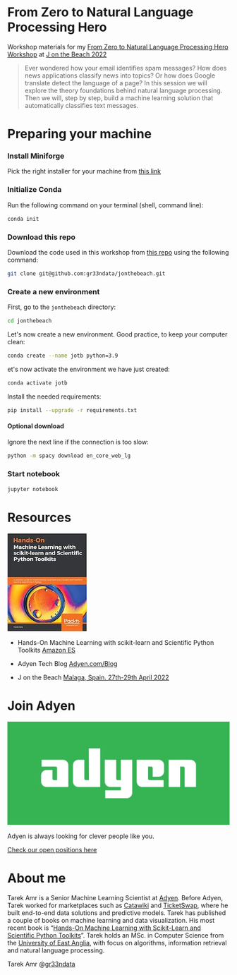 # From Zero to Natural Language Processing Hero 

Workshop materials for my [From Zero to Natural Language Processing Hero Workshop](https://jonthebeach.com/workshops/From-Zero-to-Natural-Language-Processing-Hero) at [J on the Beach 2022](https://jonthebeach.com/)

> Ever wondered how your email identifies spam messages? How does news applications classify news into topics? Or how does Google translate detect the language of a page? In this session we will explore the theory foundations behind natural language processing. Then we will, step by step, build a machine learning solution that automatically classifies text messages. 

# Preparing your machine

### Install Miniforge 

Pick the right installer for your machine from [this link](https://github.com/conda-forge/miniforge) 


### Initialize Conda 

Run the following command on your terminal (shell, command line):

```sh
conda init
```

### Download this repo

Download the code used in this workshop from [this repo](https://github.com/gr33ndata/jonthebeach) using the following command:

```sh
git clone git@github.com:gr33ndata/jonthebeach.git
```

### Create a new environment

First, go to the `jonthebeach` directory:

```sh
cd jonthebeach
```

Let's now create a new environment. Good practice, to keep your computer clean:

```sh
conda create --name jotb python=3.9
```

et's now activate the environment we have just created:

```sh
conda activate jotb
```

Install the needed requirements:

```sh
pip install --upgrade -r requirements.txt
```

#### Optional download

Ignore the next line if the connection is too slow:

```sh
python -m spacy download en_core_web_lg
```


### Start notebook

```sh
jupyter notebook
```

# Resources

![Hands-On Machine Learning with scikit-learn and Scientific Python Toolkits](/img/Machine-Learning-Scikit-Learn-Book.jpeg)

- Hands-On Machine Learning with scikit-learn and Scientific Python Toolkits [Amazon ES](https://www.amazon.es/Machine-Learning-scikit-learn-Scientific-Toolkits/dp/1838826041)

- Adyen Tech Blog [Adyen.com/Blog](https://www.adyen.com/blog/category/tech?category=tech)
- J on the Beach [Malaga, Spain. 27th-29th April 2022](https://jonthebeach.com/)

# Join Adyen

![Adyen payment platform](/img/Adyen.jpeg)

Adyen is always looking for clever people like you.

[Check our open positions here](https://careers.adyen.com/)

# About me

Tarek Amr is a Senior Machine Learning Scientist at [Adyen](https://www.adyen.com/). Before Adyen, Tarek worked for marketplaces such as [Catawiki](https://www.catawiki.com/) and [TicketSwap](https://www.ticketswap.com/), where he built end-to-end data solutions and predictive models. Tarek has published a couple of books on machine learning and data visualization. His most recent book is “[Hands-On Machine Learning with Scikit-Learn and Scientific Python Toolkits](https://www.packtpub.com/product/hands-on-machine-learning-with-scikit-learn-and-scientific-python-toolkits/9781838826048)”. Tarek holds an MSc. in Computer Science from the [University of East Anglia](https://www.uea.ac.uk/), with focus on algorithms, information retrieval and natural language processing. 

Tarek Amr @[gr33ndata](https://twitter.com/gr33ndata)




